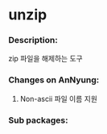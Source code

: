 # unzip

### Description:
zip 파일을 해제하는 도구

### Changes on AnNyung:
1. Non-ascii 파일 이름 지원

### Sub packages:
